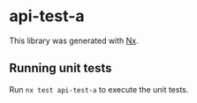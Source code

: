 # api-test-a

This library was generated with [Nx](https://nx.dev).

## Running unit tests

Run `nx test api-test-a` to execute the unit tests.
